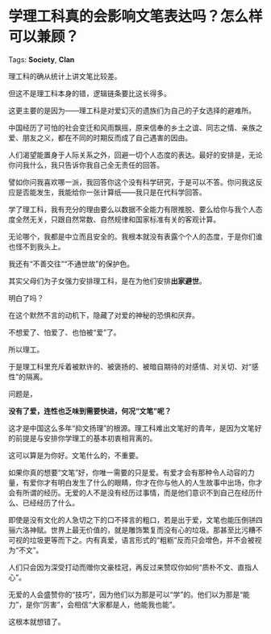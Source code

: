 # 学理工科真的会影响文笔表达吗？怎么样可以兼顾？

Tags: **Society**, **Clan**

理工科的确从统计上讲文笔比较差。

但这不是理工科本身的错，逻辑链条要比这长得多。

这更主要的是因为——理工科是对爱幻灭的遗族们为自己的子女选择的避难所。

中国经历了可怕的社会变迁和风雨飘摇，原来信奉的乡土之谊、同志之情、亲族之爱、朋友之义，都在不同的时期反而成了自己遇害的因由。

人们渴望能置身于人际关系之外，回避一切个人态度的表达。最好的安排是，无论你问我什么，我只告诉你我自己全无责任的回答。

譬如你问我喜欢哪一派，我回答你这个没有科学研究，于是可以不答。你问我这反应是否能发生，我能给你一张计算纸——我只是在代科学回答。

学了理工科，我有充分的理由要么以数据不全能力有限推脱、要么给你与我个人态度全然无关，只跟自然常数、自然规律和国家标准有关的客观计算。

无论哪个，我都是中立而且安全的。我根本就没有表露个个人的态度，于是你们谁也怪不到我头上。

我还有“不善交往”“不通世故”的保护色。

其实父母们为子女强力安排理工科，是在为他们安排**出家避世**。

明白了吗？

在这个默然不言的动机下，隐藏了对爱的神秘的恐惧和厌弃。

不想爱了、怕爱了、也怕被“爱”了。

所以理工。

于是理工科里充斥着被默许的、被褒扬的、被暗自期待的对感情、对关切、对“感性”的隔离。

问题是，

**没有了爱，连性也乏味到需要快进，何况“文笔”呢？**

这才是中国这么多年“抑文扬理”的根源。理工科难出文笔好的青年，是因为文笔好的前提是与安排你学理工的基本初衷相背离的。

这可以算是为你好。文笔什么的，不重要。

如果你真的想要“文笔”好，你唯一需要的只是爱。有爱才会有那种令人动容的力量，有爱你才有明白发生了什么的眼睛，你才在你与他人的人生故事中出场，你才会有所谓的经历。无爱的人不是没有经历过事情，而是他们意识不到自己在经历什么、已经经历了什么。

即使是没有文化的人急切之下的口不择言的粗口，若是出于爱，文笔也能压倒骈四骊六洛神赋。世界上最无价值的，就是雕饰繁复而没有心的垃圾。那甚至比污糟不可视的垃圾更等而下之。内有真爱，语言形式的“粗粝”反而只会增色，并不会被视为“不文”。

人们只会因为深受打动而赠你文豪桂冠，再反过来赞叹你如何“质朴不文、直指人心”。

无爱的人会盛赞你的“技巧”，因为他们以为那是可以“学”的。他们以为那是“能力”，是你“厉害”，会相信“大家都是人，他能我也能”。

这根本就想错了。



